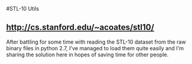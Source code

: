 #STL-10 Utils
## http://cs.stanford.edu/~acoates/stl10/

After battling for some time with reading the STL-10 dataset from the raw binary files in python 2.7, I've managed to load them quite easily and I'm sharing the solution here in hopes of saving time for other people.


